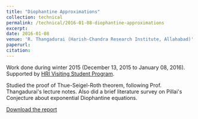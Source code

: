 ```yaml
---
title: "Diophantine Approximations"
collection: technical
permalink: /technical/2016-01-08-diophantine-approximations
excerpt:
date: 2016-01-08
venue: 'R. Thangadurai (Harish-Chandra Research Institute, Allahabad)'
paperurl: 
citation: 
---
```

Work done during winter 2015 (December 13, 2015 to January 08, 2016). Supported by [HRI Visiting Student Program](https://www.hri.res.in/academics/mathematics/math-vsp/).

Studied the proof of Thue-Seigel-Roth theorem, following Prof. Thangadurai's lecture notes. Also did a brief literature survey on Pillai's Conjecture about exponential Diophantine equations.

[Download the report](http://gkorpal.github.io/files/winter2015-diophantine_approximation-gaurish.pdf)

